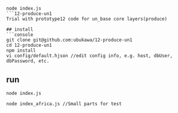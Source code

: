 #  

```console
node index.js 
```12-produce-un1
Trial with prototype12 code for un_base core layers(produce)

## install
```console
git clone git@github.com:ubukawa/12-produce-un1
cd 12-produce-un1
npm install
vi config/default.hjson //edit config info, e.g. host, dbUser, dbPassword, etc.
```

## run
```console
node index.js
```  

```console
node index_africa.js //Small parts for test
```
